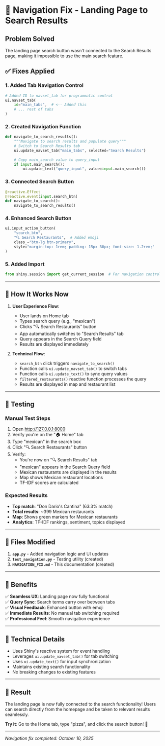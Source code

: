 # 🔗 Navigation Fix - Landing Page to Search Results

## Problem Solved
The landing page search button wasn't connected to the Search Results page, making it impossible to use the main search feature.

## ✅ Fixes Applied

### 1. Added Tab Navigation Control
```python
# Added ID to navset_tab for programmatic control
ui.navset_tab(
    id="main_tabs",  # <-- Added this
    # ... rest of tabs
)
```

### 2. Created Navigation Function
```python
def navigate_to_search_results():
    """Navigate to search results and populate query"""
    # Switch to Search Results tab
    ui.update_navset_tab("main_tabs", selected="Search Results")
    
    # Copy main_search value to query_input
    if input.main_search():
        ui.update_text("query_input", value=input.main_search())
```

### 3. Connected Search Button
```python
@reactive.Effect
@reactive.event(input.search_btn)
def navigate_to_search():
    navigate_to_search_results()
```

### 4. Enhanced Search Button
```python
ui.input_action_button(
    "search_btn",
    "🔍 Search Restaurants",  # Added emoji
    class_="btn-lg btn-primary",
    style="margin-top: 1rem; padding: 15px 30px; font-size: 1.2rem;"
)
```

### 5. Added Import
```python
from shiny.session import get_current_session  # For navigation control
```

---

## 🎯 How It Works Now

1. **User Experience Flow**:
   - User lands on Home tab
   - Types search query (e.g., "mexican")
   - Clicks "🔍 Search Restaurants" button
   - App automatically switches to "Search Results" tab
   - Query appears in the Search Query field
   - Results are displayed immediately

2. **Technical Flow**:
   - `search_btn` click triggers `navigate_to_search()`
   - Function calls `ui.update_navset_tab()` to switch tabs
   - Function calls `ui.update_text()` to sync query values
   - `filtered_restaurants()` reactive function processes the query
   - Results are displayed in map and restaurant list

---

## 🧪 Testing

### Manual Test Steps
1. Open http://127.0.0.1:8000
2. Verify you're on the "🏠 Home" tab
3. Type "mexican" in the search box
4. Click "🔍 Search Restaurants" button
5. Verify:
   - You're now on "🔍 Search Results" tab
   - "mexican" appears in the Search Query field
   - Mexican restaurants are displayed in the results
   - Map shows Mexican restaurant locations
   - TF-IDF scores are calculated

### Expected Results
- **Top match**: "Don Dario's Cantina" (63.3% match)
- **Total results**: ~399 Mexican restaurants
- **Map**: Shows green markers for Mexican restaurants
- **Analytics**: TF-IDF rankings, sentiment, topics displayed

---

## 📁 Files Modified

1. **`app.py`** - Added navigation logic and UI updates
2. **`test_navigation.py`** - Testing utility (created)
3. **`NAVIGATION_FIX.md`** - This documentation (created)

---

## 🚀 Benefits

✅ **Seamless UX**: Landing page now fully functional  
✅ **Query Sync**: Search terms carry over between tabs  
✅ **Visual Feedback**: Enhanced button with emoji  
✅ **Immediate Results**: No manual tab switching required  
✅ **Professional Feel**: Smooth navigation experience  

---

## 🔧 Technical Details

- Uses Shiny's reactive system for event handling
- Leverages `ui.update_navset_tab()` for tab switching
- Uses `ui.update_text()` for input synchronization
- Maintains existing search functionality
- No breaking changes to existing features

---

## 🎉 Result

The landing page is now fully connected to the search functionality! Users can search directly from the homepage and be taken to relevant results seamlessly.

**Try it**: Go to the Home tab, type "pizza", and click the search button! 🍕

---

*Navigation fix completed: October 10, 2025*


